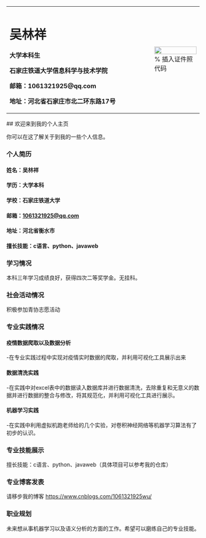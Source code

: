 <table border="0">
  <tr>
    <td width="75%">
      <h1>吴林祥</h1>
      <p><b>大学本科生</b></p>
      <p><b>石家庄铁道大学信息科学与技术学院</b></p>
      <p><b>邮箱：1061321925@qq.com</b></p>
      <p><b>地址：河北省石家庄市北二环东路17号</b></p>
    </td>
    <td width="25%">
      <img src="‪D:\Desktop\QQ图片20200920185721.jpg" width="100%">      % 插入证件照代码
    </td>
  </tr>
</table>
## 欢迎来到我的个人主页

你可以在这了解关于到我的一些个人信息。

### 个人简历
#### 姓名：吴林祥
#### 学历：大学本科
#### 学校：石家庄铁道大学
#### 邮箱：1061321925@qq.com
#### 地址：河北省衡水市
#### 擅长技能：c语言、python、javaweb
### 学习情况
本科三年学习成绩良好，获得四次二等奖学金。无挂科。
### 社会活动情况
积极参加青协志愿活动
### 专业实践情况
#### 疫情数据爬取以及数据分析
-在专业实践过程中实现对疫情实时数据的爬取，并利用可视化工具展示出来
#### 数据清洗实践
-在实践中对excel表中的数据读入数据库并进行数据清洗，去除重复和无意义的数据并进行数据的整合与修改，将其规范化，并利用可视化工具进行展示。
#### 机器学习实践
-在实践中利用虚拟机跑老师给的几个实验，对卷积神经网络等机器学习算法有了初步的认识。
### 专业技能展示
擅长技能：c语言、python、javaweb（具体项目可以参考我的仓库）
### 专业博客发表
请移步我的博客 https://www.cnblogs.com/1061321925wu/
### 职业规划
未来想从事机器学习以及语义分析的方面的工作。希望可以磨练自己的专业技能。

